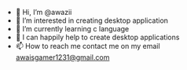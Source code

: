 - 👋 Hi, I’m @awazii
- 👀 I’m interested in  creating desktop application
- 🌱 I’m currently learning c language
- 💞️ I can happily help to create desktop applications
- 📫 How to reach me contact me on my email awaisgamer1231@gmail.com

<!---
awazii/awazii is a ✨ special ✨ repository because its `README.md` (this file) appears on your GitHub profile.
You can click the Preview link to take a look at your changes.
--->
